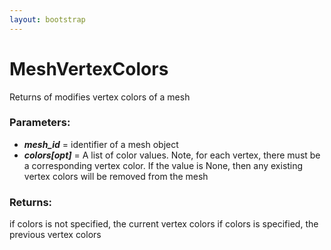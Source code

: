 ```yaml
---
layout: bootstrap
---
```


# MeshVertexColors

Returns of modifies vertex colors of a mesh
          

### Parameters:

- ***mesh_id*** = identifier of a mesh object
- ***colors[opt]*** = A list of color values. Note, for each vertex, there must
  be a corresponding vertex color. If the value is None, then any
  existing vertex colors will be removed from the mesh
        

### Returns:


if colors is not specified, the current vertex colors
if colors is specified, the previous vertex colors
        


